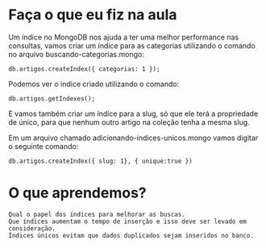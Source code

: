 # Faça o que eu fiz na aula

Um índice no MongoDB nos ajuda a ter uma melhor performance nas consultas, vamos criar um índice para as categorias utilizando o comando no arquivo buscando-categorias.mongo:

    db.artigos.createIndex({ categorias: 1 });

Podemos ver o índice criado utilizando o comando:

    db.artigos.getIndexes();

E vamos também criar um índice para a slug, só que ele terá a propriedade de único, para que nenhum outro artigo na coleção tenha a mesma slug.

Em um arquivo chamado adicionando-indices-unicos.mongo vamos digitar o seguinte comando:

    db.artigos.createIndex({ slug: 1}, { unique:true })


# O que aprendemos?

    Qual o papel dos índices para melhorar as buscas.
    Que índices aumentam o tempo de inserção e isso deve ser levado em consideração.
    Índices únicos evitam que dados duplicados sejam inseridos no banco.